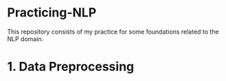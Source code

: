 # Practicing-NLP

This repository consists of my practice for some foundations related to the NLP domain.

# 1. Data Preprocessing
